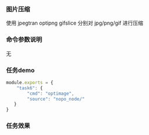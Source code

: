 ### 图片压缩
使用 jpegtran optipng gifslice 分别对 jpg/png/gif 进行压缩

### 命令参数说明
无

### 任务demo
```js
module.exports = {
    "task6": {
        "cmd": "optimage",
        "source": "nopo_node/"
   }
}
```

### 任务效果